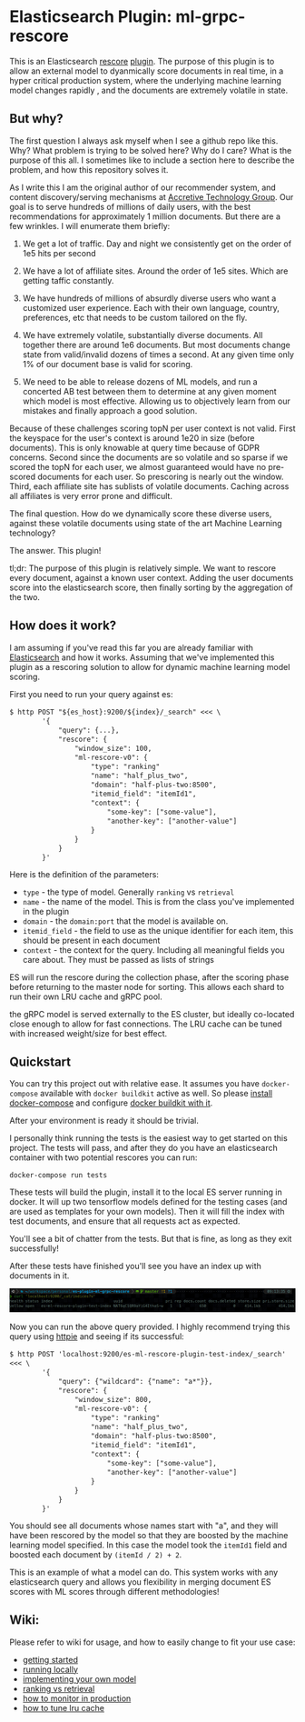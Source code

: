 # Elasticsearch Plugin: ml-grpc-rescore

This is an Elasticsearch [rescore](https://www.elastic.co/guide/en/elasticsearch/reference/7.9//filter-search-results.html#rescore) [plugin](https://www.elastic.co/guide/en/elasticsearch/reference/current/modules-plugins.html). The purpose of this plugin is to allow an external model to dyanmically score documents in real time, in a hyper critical production system, where the underlying machine learning model changes rapidly , and the documents are extremely volatile in state.

## But why?

The first question I always ask myself when I see a github repo like this. Why? What
problem is trying to be solved here? Why do I care? What is the purpose of this all. I
sometimes like to include a section here to describe the problem, and how this
repository solves it.

As I write this I am the original author of our recommender system, and content
discovery/serving mechanisms at [Accretive Technology Group](https://accretivetg.com/).
Our goal is to serve hundreds of millions of daily users, with the best recommendations
for approximately 1 million documents. But there are a few wrinkles. I will enumerate
them briefly:

1) We get a lot of traffic. Day and night we consistently get on the order of 1e5 hits
per second

2) We have a lot of affiliate sites. Around the order of 1e5 sites. Which are getting
taffic constantly.

3) We have hundreds of millions of absurdly diverse users who want a customized user experience. Each
with their own language, country, preferences, etc that needs to be custom tailored on
the fly.

4) We have extremely volatile, substantially diverse documents. All together there are around 1e6 documents. But most
documents change state from valid/invalid dozens of times a second. At any given time
only 1% of our document base is valid for scoring.

5) We need to be able to release dozens of ML models, and run a concerted AB test
between them to determine at any given moment which model is most effective. Allowing us
to objectively learn from our mistakes and finally approach a good solution.

Because of these challenges scoring topN per user context is not valid. First the
keyspace for the user's context is around 1e20 in size (before documents). This is only
knowable at query time because of GDPR concerns. Second since the documents are so
volatile and so sparse if we scored the topN for each user, we almost guaranteed would
have no pre-scored documents for each user. So prescoring is nearly out the window.
Third, each affiliate site has sublists of volatile documents. Caching across all
affiliates is very error prone and difficult.

The final question. How do we dynamically score these diverse users, against these
volatile documents using state of the art Machine Learning technology?

The answer. This plugin! 

tl;dr: The purpose of this plugin is relatively simple.  We want to rescore every 
document, against a known user context. Adding the user documents score into the 
elasticsearch score, then finally sorting by the aggregation of the two. 

## How does it work?

I am assuming if you've read this far you are already familiar with
[Elasticsearch](https://www.elastic.co/guide/en/elasticsearch/reference/current/index.html)
and how it works. Assuming that we've implemented this plugin as a rescoring solution to
allow for dynamic machine learning model scoring.

First you need to run your query against es:

```
$ http POST "${es_host}:9200/${index}/_search" <<< \
        '{
            "query": {...}, 
            "rescore": { 
                "window_size": 100, 
                "ml-rescore-v0": {
                    "type": "ranking"
                    "name": "half_plus_two", 
                    "domain": "half-plus-two:8500",
                    "itemid_field": "itemId1",
                    "context": {
                        "some-key": ["some-value"], 
                        "another-key": ["another-value"]
                    }
                }
            }
        }'
```

Here is the definition of the parameters:

* `type` - the type of model. Generally `ranking` vs `retrieval`
* `name` - the name of the model. This is from the class you've implemented in the plugin
* `domain` - the `domain:port` that the model is available on.
* `itemid_field` - the field to use as the unique identifier for each item, this should be present in each document
* `context` - the context for the query. Including all meaningful fields you care about. They must be passed as lists of strings

ES will run the rescore during the collection phase, after the scoring phase before
returning to the master node for sorting. This allows each shard to run their own LRU
cache and gRPC pool.

the gRPC model is served externally to the ES cluster, but ideally co-located close
enough to allow for fast connections. The LRU cache can be tuned with increased
weight/size for best effect.

## Quickstart

You can try this project out with relative ease. It assumes you have `docker-compose` available with `docker buildkit` active as well. So please [install docker-compose](https://docs.docker.com/compose/install/) and configure [docker buildkit with it](https://docs.docker.com/develop/develop-images/build_enhancements/).

After your environment is ready it should be trivial.

I personally think running the tests is the easiest way to get started on this project. The tests will pass, and after they do you have an elasticsearch container with two potential rescores you can run:

```
docker-compose run tests
```

These tests will build the plugin, install it to the local ES server running in docker. It will up two tensorflow models defined for the testing cases (and are used as templates for your own models). Then it will fill the index with test documents, and ensure that all requests act as expected.

You'll see a bit of chatter from the tests. But that is fine, as long as they exit successfully!

After these tests have finished you'll see you have an index up with documents in it. 

![post-tests-cat-indices.png](./.wiki/.assets/post-tests-cat-indices.png)

Now you can run the above query provided. I highly recommend trying this query using [httpie](https://httpie.io/) and seeing if its successful:

```
$ http POST 'localhost:9200/es-ml-rescore-plugin-test-index/_search' <<< \
        '{
            "query": {"wildcard": {"name": "a*"}}, 
            "rescore": { 
                "window_size": 800, 
                "ml-rescore-v0": {
                    "type": "ranking"
                    "name": "half_plus_two", 
                    "domain": "half-plus-two:8500",
                    "itemid_field": "itemId1",
                    "context": {
                        "some-key": ["some-value"], 
                        "another-key": ["another-value"]
                    }
                }
            }
        }'
```

You should see all documents whose names start with "a", and they will have been rescored by the model so that they are boosted by the machine learning model specified. In this case the model took the `itemId1` field and boosted each document by `(itemId / 2) + 2`.

This is an example of what a model can do. This system works with any elasticsearch query and allows you flexibility in merging document ES scores with ML scores through different methodologies!

## Wiki: 

Please refer to wiki for usage, and how to easily change to fit your use case:

* [getting started](./.wiki/0000-getting-started.md)
* [running locally](./.wiki/0001-running-locally.md)
* [implementing your own model](./.wiki/0002-implementing-your-own-model.md)
* [ranking vs retrieval](./.wiki/0003-ranking-vs-retrieval.md)
* [how to monitor in production](./.wiki/0004-how-to-monitor.md)
* [how to tune lru cache](./.wiki/0005-how-to-tune-lru-cache.md)

